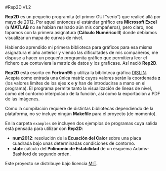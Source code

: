 #Rep2D v1.2

**Rep2D** es un pequeño programita (el primer GUI "serio") que realicé allá por mayo de 2012. Por aquel entonces el estándar gráfico era **Microsoft Excel** (a **MATLAB** no se habían resinado aún mis compañeros), pero claro, nos topamos con la primera asignatura (**Cálculo Numérico II**) donde debíamos visualizar un mapa de curvas de nivel.

Habiendo aprendido mi primera biblioteca para gráficos para esa misma asignatura el año anterior y viendo las dificultades de mis compañeros, me dispuse a hacer un pequeño programita gráfico que permitiera leer el fichero que contuviera la matriz de datos y los graficase. Así nació **Rep2D**.

**Rep2D** está escrito en **Fortran95** y utiliza la biblioteca gráfica [DISLIN](https://www.mps.mpg.de/dislin/). Acepta como entrada una única matriz cuyos valores serán la coordenada **z** (los valores límites de los ejes **x** e **y** han de introducirse a mano en el programa). El programa permite tanto la visualización de líneas de nivel, como del contorno interpolado de la función, así como la exportación a PDF de las imágenes.

Como la compilación requiere de distintas bibliotecas dependiendo de la plataforma, no se incluye ningún **Makefile** para el proyecto (de momento).

En la carpeta `examples` se incluyen dos ejemplos de programas cuya salida está pensada para utilizar con **Rep2D**:

* **num2012**: resolución de la **Ecuación del Calor** sobre una placa cuadrada bajo unas determinadas condiciones de contorno.
* **stab**: cálculo del **Polinomio de Estabilidad** de un esquema Adams-Bashford de segundo orden.

Este proyecto se distribuye bajo licencia [MIT](http://opensource.org/licenses/MIT).